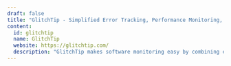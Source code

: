 ```yaml
---
draft: false
title: "GlitchTip - Simplified Error Tracking, Performance Monitoring, and Uptime Monitoring"
content:
  id: glitchtip
  name: GlitchTip
  website: https://glitchtip.com/
  description: "GlitchTip makes software monitoring easy by combining error tracking, performance monitoring, and uptime checks in one platform. Track, resolve, and improve your app's performance effortlessly."
---
```

